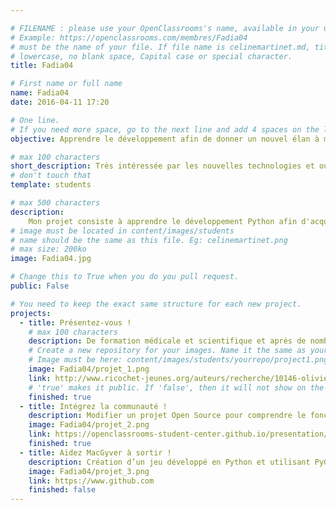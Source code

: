 ```yaml
---

# FILENAME : please use your OpenClassrooms's name, available in your url.
# Example: https://openclassrooms.com/membres/Fadia04
# must be the name of your file. If file name is celinemartinet.md, title is celinemartinet.
# lowercase, no blank space, Capital case or special character.
title: Fadia04

# First name or full name
name: Fadia04
date: 2016-04-11 17:20

# One line.
# If you need more space, go to the next line and add 4 spaces on the left, as in 'description'.
objective: Apprendre le développement afin de donner un nouvel élan à ma carrière.

# max 100 characters
short_description: Très intéressée par les nouvelles technologies et ouverte à de nouvelles expériences, j'ai décidé de me reconvertir        dans les métiers du numérique, domaine en plein essor et qui offre de nombreuses opportunités d'emploi.
# don't touch that
template: students

# max 500 characters
description:
    Mon projet consiste à apprendre le développement Python afin d'acquérir les connaissances et les compétences qui me permettront         d'aider les communauté scientifique et médicale dans l'analyse et la gestion de nombreuses données médicales et biologiques.
# image must be located in content/images/students
# name should be the same as this file. Eg: celinemartinet.png
# max size: 200ko
image: Fadia04.jpg

# Change this to True when you do you pull request.
public: False

# You need to keep the exact same structure for each new project.
projects:
  - title: Présentez-vous !
    # max 100 characters
    description: De formation médicale et scientifique et après de nombreuses années de recherche sur les maladies neuromusculaires,         dans le milieu académique, j'ai décidé de donner un nouvel élan à ma carrière. 
    # Create a new repository for your images. Name it the same as your nickname and profile picture.
    # Image must be here: content/images/students/yourrepo/project1.png
    image: Fadia04/projet_1.png
    link: http://www.ricochet-jeunes.org/auteurs/recherche/10146-olivier-vogel
    # 'true' makes it public. If 'false', then it will not show on the website.
    finished: true
  - title: Intégrez la communauté !
    description: Modifier un projet Open Source pour comprendre le fonctionnement de Git, de Github et des pull requests.
    image: Fadia04/projet_2.png
    link: https://openclassrooms-student-center.github.io/presentation/students/ratus.html
    finished: true
  - title: Aidez MacGyver à sortir !
    description: Création d’un jeu développé en Python et utilisant PyGame.
    image: Fadia04/projet_3.png
    link: https://www.github.com
    finished: false
---
```

